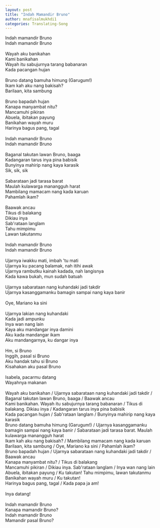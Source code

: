 ```yaml
---
layout: post
title: "Indah Mamandir Bruno"
author: mnafisalmukhdi1
categories: Translating-Song
---
```

Indah mamandir Bruno<br>
Indah mamandir Bruno<br>
<br>
Wayah aku banikahan<br>
Kami banikahan<br>
Wayah itu sabujurnya tarang babanaran<br>
Kada pacangan hujan<br>
<br>
Bruno datang bamuha himung (Garugum!)<br>
Ikam kah aku nang bakisah?<br>
Barilaan, kita sambung<br>
<br>
Bruno bapadah hujan<br>
Kanapa manyambat nitu?<br>
Mancamuhi pikiran<br>
Abuela, ibitakan payung<br>
Banikahan wayah muru<br>
Harinya bagus pang, tagal<br>
<br>
Indah mamandir Bruno<br>
Indah mamandir Bruno<br>
<br>
Baganal takutan lawan Bruno, baaga<br>
Kadangaran tarus inya pina babisik<br>
Bunyinya mahirip nang kaya karasik<br>
Sik, sik, sik<br>
<br>
Sabarataan jadi tarasa barat<br>
Maulah kulawarga manangguh harat<br>
Mambilang mamacam nang kada karuan<br>
Pahamlah ikam?<br>
<br>
Baawak ancau<br>
Tikus di balakang<br>
Dikiau inya<br>
Sab'rataan langlam<br>
Tahu mimpimu<br>
Lawan takutanmu<br>
<br>
Indah mamandir Bruno<br>
Indah mamandir Bruno<br>
<br>
Ujarnya iwakku mati, imbah 'tu mati<br>
Ujarnya ku pacang balamak, nah itihi awak<br>
Ujarnya rambutku kainah kadada, nah langisnya<br>
Kada kawa bukah, mun sudah batuah<br>
<br>
Ujarnya sabarataan nang kuhandaki jadi takdir<br>
Ujarnya kasanggamanku bamagin sampai nang kaya banir<br>
<br>
Oye, Mariano ka sini<br>
<br>
Ujarnya lakian nang kuhandaki<br>
Kada jadi ampunku<br>
Inya wan nang lain<br>
Kaya aku mandangar inya damini<br>
Aku kada mandangar ikam<br>
Aku mandangarnya, ku dangar inya<br>
<br>
Hm, si Bruno<br>
Inggih, pasal si Bruno<br>
Aku handak tahu si Bruno<br>
Kisahakan aku pasal Bruno<br>
<br>
Isabela, pacarmu datang<br>
Wayahnya makanan<br>
<br>
Wayah aku banikahan / Ujarnya sabarataan nang kuhandaki jadi takdir / Baganal takutan lawan Bruno, baaga / Baawak ancau<br>
Kami banikahan. Wayah itu sabujurnya tarang babanaran / Tikus di balakang. Dikiau inya / Kadangaran tarus inya pina babisik<br>
Kada pacangan hujan / Sab'rataan langlam / Bunyinya mahirip nang kaya karasik<br>
Bruno datang bamuha himung (Garugum!) / Ujarnya kasanggamanku bamagin sampai nang kaya banir / Sabarataan jadi tarasa barat. Maulah kulawarga manangguh harat<br>
Ikam kah aku nang bakisah? / Mambilang mamacam nang kada karuan<br>
Barilaan, kita sambung / Oye, Mariano ka sini / Pahamlah ikam?<br>
Bruno bapadah hujan / Ujarnya sabarataan nang kuhandaki jadi takdir / Baawak ancau<br>
Kanapa manyambat nitu? / Tikus di balakang<br>
Mancamuhi pikiran / Dikiau inya. Sab'rataan langlam / Inya wan nang lain<br>
Abuela, ibitakan payung / Ku takutan! Tahu mimpimu, lawan takutanmu<br>
Banikahan wayah muru / Ku takutan!<br>
Harinya bagus pang, tagal / Kada papa ja am!<br>
<br>
Inya datang!<br>
<br>
Indah mamandir Bruno<br>
Kanapa mamandir Bruno?<br>
Indah mamandir Bruno<br>
Mamandir pasal Bruno?<br>
